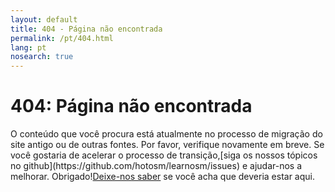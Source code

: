 ```yaml
---
layout: default
title: 404 - Página não encontrada
permalink: /pt/404.html
lang: pt
nosearch: true
---
```

<div class='pad1 notfound rounded'>
  <span></span>
  <h1>404: Página não encontrada</h1>
  <p>O conteúdo que você procura está atualmente no processo de migração do site antigo ou de outras fontes. Por favor, verifique novamente em breve.
  Se você gostaria de acelerar o processo de transição,[siga os nossos tópicos no github](https://github.com/hotosm/learnosm/issues) e ajudar-nos a melhorar. Obrigado!<a href='mailto:learnosm@hotosm.org'>Deixe-nos saber</a> se você acha que deveria estar aqui.</p>
</div>
